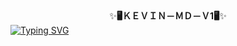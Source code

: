 <div align="center">
    ✨<b>🖥️ＫＥＶＩＮ－ＭＤ－Ｖ1🖥️</b>✨</b> 

<div align="left">
<a href="https://git.io/typing-svg"><img src="https://readme-typing-svg.demolab.com?font=Rubik+Dirt&size=65&pause=1000&color=F72C3F&background=FF20A500&center=true&vCenter=true&width=1000&height=150&lines=KEVIN+MD-V1" alt="Typing SVG" /></a>   
</p> 
